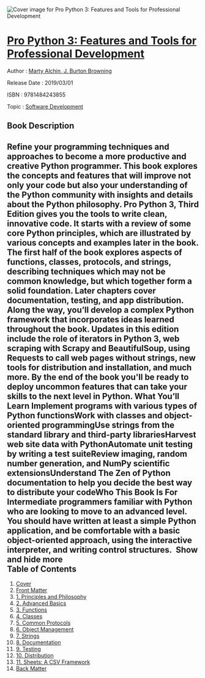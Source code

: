 ![Cover image for Pro Python 3: Features and Tools for Professional Development](https://imgdetail.ebookreading.net/cover/cover/20200215/EB9781484243855.jpg)

[Pro Python 3: Features and Tools for Professional Development](https://ebookreading.net/view/book/Pro+Python+3%3A+Features+and+Tools+for+Professional+Development-EB9781484243855_1.html "Pro Python 3: Features and Tools for Professional Development")
====================================================================================================================

Author : [Marty Alchin](https://ebookreading.net/search/author/Marty+Alchin),[ J. Burton Browning](https://ebookreading.net/search/author/+J.+Burton+Browning)

Release Date : 2019/03/01

ISBN : 9781484243855

Topic : [Software Development](https://ebookreading.net/search/category/software-development)

Book Description
-----------------

 Refine your programming techniques and approaches to become a more productive and creative Python programmer. This book explores the concepts and features that will improve not only your code but also your understanding of the Python community with insights and details about the Python philosophy.
Pro Python 3, Third Edition gives you the tools to write clean, innovative code. It starts with a review of some core Python principles, which are illustrated by various concepts and examples later in the book. The first half of the book explores aspects of functions, classes, protocols, and strings, describing techniques which may not be common knowledge, but which together form a solid foundation. Later chapters cover documentation, testing, and app distribution. Along the way, you’ll develop a complex Python framework that incorporates ideas learned throughout the book.
Updates in this edition include the role of iterators in Python 3, web scraping with Scrapy and BeautifulSoup, using Requests to call web pages without strings, new tools for distribution and installation, and much more. By the end of the book you'll be ready to deploy uncommon features that can take your skills to the next level in Python.
What You’ll Learn
Implement programs with various types of Python      functionsWork with classes and object-oriented programmingUse strings from the standard library and third-party      librariesHarvest web site data with PythonAutomate unit testing by writing a test suiteReview imaging, random number generation, and NumPy scientific      extensionsUnderstand The Zen of Python documentation to help you      decide the best way to distribute your codeWho This Book Is For
Intermediate programmers familiar with Python who are looking to move to an advanced level. You should have written at least a simple Python application, and be comfortable with a basic object-oriented approach, using the interactive interpreter, and writing control structures. 
        Show and hide more                
Table of Contents
-----------------

1. [Cover](https://ebookreading.net/view/book/Pro+Python+3%3A+Features+and+Tools+for+Professional+Development-EB9781484243855_1.html)
1. [Front Matter](https://ebookreading.net/view/book/Pro+Python+3%3A+Features+and+Tools+for+Professional+Development-EB9781484243855_2.html)
1. [1. Principles and Philosophy](https://ebookreading.net/view/book/Pro+Python+3%3A+Features+and+Tools+for+Professional+Development-EB9781484243855_3.html)
1. [2. Advanced Basics](https://ebookreading.net/view/book/Pro+Python+3%3A+Features+and+Tools+for+Professional+Development-EB9781484243855_4.html)
1. [3. Functions](https://ebookreading.net/view/book/Pro+Python+3%3A+Features+and+Tools+for+Professional+Development-EB9781484243855_5.html)
1. [4. Classes](https://ebookreading.net/view/book/Pro+Python+3%3A+Features+and+Tools+for+Professional+Development-EB9781484243855_6.html)
1. [5. Common Protocols](https://ebookreading.net/view/book/Pro+Python+3%3A+Features+and+Tools+for+Professional+Development-EB9781484243855_7.html)
1. [6. Object Management](https://ebookreading.net/view/book/Pro+Python+3%3A+Features+and+Tools+for+Professional+Development-EB9781484243855_8.html)
1. [7. Strings](https://ebookreading.net/view/book/Pro+Python+3%3A+Features+and+Tools+for+Professional+Development-EB9781484243855_9.html)
1. [8. Documentation](https://ebookreading.net/view/book/Pro+Python+3%3A+Features+and+Tools+for+Professional+Development-EB9781484243855_10.html)
1. [9. Testing](https://ebookreading.net/view/book/Pro+Python+3%3A+Features+and+Tools+for+Professional+Development-EB9781484243855_11.html)
1. [10. Distribution](https://ebookreading.net/view/book/Pro+Python+3%3A+Features+and+Tools+for+Professional+Development-EB9781484243855_12.html)
1. [11. Sheets: A CSV Framework](https://ebookreading.net/view/book/Pro+Python+3%3A+Features+and+Tools+for+Professional+Development-EB9781484243855_13.html)
1. [Back Matter](https://ebookreading.net/view/book/Pro+Python+3%3A+Features+and+Tools+for+Professional+Development-EB9781484243855_14.html)

